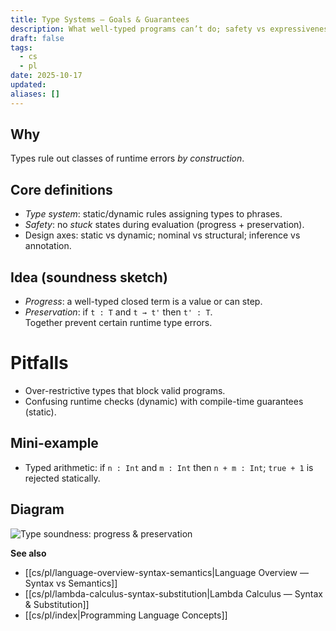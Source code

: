 ```yaml
---
title: Type Systems — Goals & Guarantees
description: What well-typed programs can’t do; safety vs expressiveness trade-offs.
draft: false
tags:
  - cs
  - pl
date: 2025-10-17
updated:
aliases: []
---
```

## Why
Types rule out classes of runtime errors *by construction*.

## Core definitions
- *Type system*: static/dynamic rules assigning types to phrases.
- *Safety*: no *stuck* states during evaluation (progress + preservation).
- Design axes: static vs dynamic; nominal vs structural; inference vs annotation.

## Idea (soundness sketch)
- *Progress*: a well-typed closed term is a value or can step.
- *Preservation*: if `t : T` and `t → t'` then `t' : T`.  
  Together prevent certain runtime type errors.

# Pitfalls
- Over-restrictive types that block valid programs.
- Confusing runtime checks (dynamic) with compile-time guarantees (static).

## Mini-example
- Typed arithmetic: if `n : Int` and `m : Int` then `n + m : Int`; `true + 1` is rejected statically.

## Diagram
  ![Type soundness: progress & preservation](/cs/pl/assets/type-soundness-progress-preservation.svg)

**See also**
- [[cs/pl/language-overview-syntax-semantics|Language Overview — Syntax vs Semantics]]
- [[cs/pl/lambda-calculus-syntax-substitution|Lambda Calculus — Syntax & Substitution]]
- [[cs/pl/index|Programming Language Concepts]]